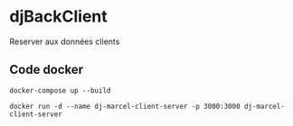 # djBackClient

Reserver aux données clients

## Code docker

 `docker-compose up --build`

 `docker run -d --name dj-marcel-client-server -p 3000:3000 dj-marcel-client-server`

